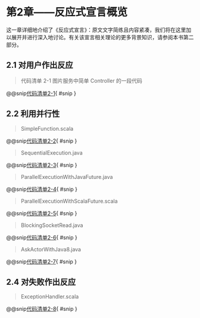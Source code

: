 # 第2章——反应式宣言概览

这一章详细地介绍了《反应式宣言》：原文文字简练且内容紧凑，我们将在这里加以展开并进行深入地讨论。有关该宣言相关理论的更多背景知识，请参阅本书第二部分。

## 2.1 对用户作出反应

>代码清单 2-1 图片服务中简单 Controller 的一段代码

@@snip[代码清单2-1](../../../../chapter02/src/main/java/ImageServiceController.java){ #snip }

## 2.2 利用并行性

>SimpleFunction.scala

@@snip[代码清单2-2](../../../../chapter02/src/main/scala/SimpleFunction.scala){ #snip }

>SequentialExecution.java

@@snip[代码清单2-3](../../../../chapter02/src/main/java/SequentialExecution.java){ #snip }

>ParallelExecutionWithJavaFuture.java

@@snip[代码清单2-4](../../../../chapter02/src/main/java/ParallelExecutionWithJavaFuture.java){ #snip }

>ParallelExecutionWithScalaFuture.scala

@@snip[代码清单2-5](../../../../chapter02/src/main/scala/ParallelExecutionWithScalaFuture.scala){ #snip }

>BlockingSocketRead.java

@@snip[代码清单2-6](../../../../chapter02/src/main/java/BlockingSocketRead.java){ #snip }

>AskActorWithJava8.java

@@snip[代码清单2-7](../../../../chapter02/src/main/java/AskActorWithJava8.java){ #snip }

## 2.4 对失败作出反应

>ExceptionHandler.scala

@@snip[代码清单2-8](../../../../chapter02/src/main/scala/ExceptionHandler.scala){ #snip }










